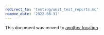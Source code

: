 ```yaml
---
redirect_to: 'testing/unit_test_reports.md'
remove_date: '2022-08-31'
---
```


This document was moved to [another location](testing/unit_test_reports.md).

<!-- This redirect file can be deleted after <2022-08-31>. -->
<!-- Redirects that point to other docs in the same project expire in three months. -->
<!-- Redirects that point to docs in a different project or site (for example, link is not relative and starts with `https:`) expire in one year. -->
<!-- Before deletion, see: https://docs.gitlab.com/ee/development/documentation/redirects.html -->
